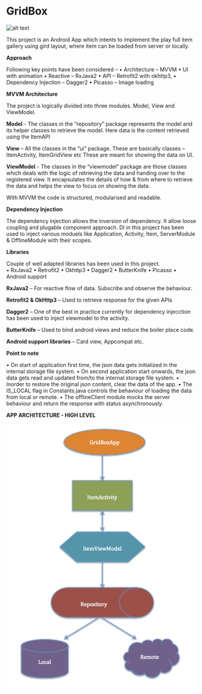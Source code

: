 # GridBox

![alt text](gridbox.gif)

This project is an Android App which intents to implement the play full item gallery using gird layout, where item can be loaded from server or locally.

**Approach**

Following key points have been considered –
•	Architecture – MVVM
•	UI with animation
•	Reactive – RxJava2
•	API – Retrofit2 with okhttp3,
•	Dependency Injection – Dagger2
•	Picasso – Image loading


**MVVM Architecture** 

The project is logically divided into three modules.  Model, View and ViewModel.  

**Model** - The classes in the “repository” package represents the model and its helper classes to retrieve the model.  Here data is the content retrieved using the ItemAPI

**View** – All the classes in the “ui” package.  These are basically classes – ItemActivity, ItemGridView etc  These are meant for showing the data on UI.

**ViewModel** -  The classes in the “viewmodel” package are those classes which deals with the logic of retrieving the data and handing over to the registered view.  It encapsulates the details of how & from where to retrieve the data and helps the view to focus on showing the data.

With MVVM the code is structured, modularised and readable.


**Dependency Injection**

The dependency injection allows the inversion of dependency.  It allow loose coupling and plugable component approach.  DI in this project has been used to inject various moduels like Application, Activity, Item, ServerModule & OfflineModule with their scopes.


**Libraries**

Couple of well adapted libraries has been used in this project.  
•	RxJava2
•	Retrofit2
•	Okhttp3
•	Dagger2
•	ButterKnife
•	Picasso
•	Android support

**RxJava2** – For reactive flow of data.  Subscribe and observe the behaviour.

**Retrofit2 & OkHttp3** – Used to retrieve response for the given APIs

**Dagger2** – One of the best in practice currently for dependency injecction has been used to inject viewmodel to the activity.

**ButterKnife** – Used to bind android views and reduce the boiler place code.

**Android support libraries** – Card view, Appcompat etc.



**Point to note**

•	On start of application first time, the json data gets initialized in the internal storage file system. 
•	On second application start onwards, the json data gets read and updated from/to the internal storage file system.
•	Inorder to restore the original json content, clear the data of the app.
•	The IS_LOCAL flag in Constants.java controls the behaviour of loading the data from local or remote.
•	The offlineClient module mocks the server behaviour and return the response with status asynchronously.


**APP ARCHITECTURE - HIGH LEVEL**

![alt text](gridbox_arch.png)

